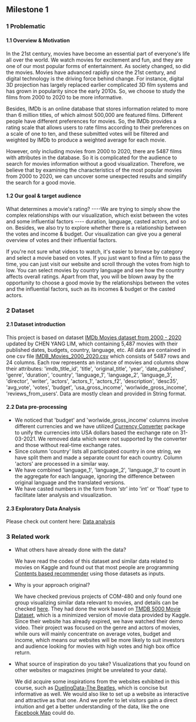 ## Milestone 1

### 1 Problematic

#### 1.1 Overview & Motivation

In the 21st century, movies have become an essential part of everyone's life all over the world. We watch movies for excitement and fun, and they are one of our most popular forms of entertainment. As society changed, so did the movies. Movies have advanced rapidly since the 21st century, and digital technology is the driving force behind change. For instance, digital 3D projection has largely replaced earlier complicated 3D film systems and has grown in popularity since the early 2010s. So, we choose to study the films from 2000 to 2020 to be more informative.

Besides, IMDb is an online database that stores information related to more than 6 million titles, of which almost 500,000 are featured films. Different people have different preferences for movies. So, the IMDb provides a rating scale that allows users to rate films according to their preferences on a scale of one to ten, and these submitted votes will be filtered and weighted by IMDb to produce a weighted average for each movie. 

However, only including movies from 2000 to 2020, there are 5487 films with attributes in the database. So it is complicated for the audience to search for movies information without a good visualization. Therefore, we believe that by examining the characteristics of the most popular movies from 2000 to 2020, we can uncover some unexpected results and simplify the search for a good movie.


#### 1.2 Our goal & target audience

What determines a movie's rating? ----We are trying to simply show the complex relationships with our visualization, which exist between the votes and some influential factors ---- duration, language, casted actors, and so on. Besides, we also try to explore whether there is a relationship between the votes and income & budget. Our visualization can give you a general overview of votes and their influential factors.

If you're not sure what videos to watch, it's easier to browse by category and select a movie based on votes. If you just want to find a film to pass the time, you can just visit our website and scroll through the votes from high to low.
You can select movies by country language and see how the country affects overall ratings. Apart from that, you will be blown away by the opportunity to choose a good movie by the relationships between the votes and the influential factors, such as its incomes & budget or the casted actors.




### 2 Dataset

#### 2.1 Dataset introduction

This project is based on dataset [IMDb Movies dataset from 2000 - 2020](https://www.kaggle.com/datasets/chenyanglim/imdb-v2/code) updated by CHEN YANG LIM, which containing 5,487 movies with their published dates, budgets, country, language, etc. All data are contained in one csv file [IMDB_Movies_2000_2020.csv](https://github.com/com-480-data-visualization/datavis-project-2022-bcd/blob/main/IMDB_Movies_2000_2020.csv) which consists of 5487 rows and  24 columns. Each row represents an instance of movies and columns show their attributes: 'imdb_title_id', 'title', 'original_title', 'year', 'date_published', 'genre', 'duration', 'country', 'language_1', 'language_2', 'language_3', 'director', 'writer', 'actors', 'actors_1', 'actors_f2', 'description', 'desc35', 'avg_vote', 'votes', 'budget', 'usa_gross_income', 'worlwide_gross_income', 'reviews_from_users'. Data are mostly clean and provided in String format. 

#### 2.2 Data pre-processing

* We noticed that 'budget' and  'worlwide_gross_income' columns involve different currencies and we have utilized [Currency Converter](https://pypi.org/project/CurrencyConverter/) package to unify the currencies into USA dollars based the exchange rate on 31-03-2021. We removed data which were not supported by the converter and those without real-time exchange rates.
* Since column 'country' lists all participated country in one string, we have split them and made a separate count for each country. Column 'actors' are processed in a similar way.
* We have combined 'language_1', 'language_2', 'language_3' to count in the aggregate for each language, ignoring the difference between original language and the translated versions.
* We have casted numbers in the form from 'str' into 'int' or 'float' type to facilitate later analysis and visualization. 

#### 2.3 Exploratory Data Analysis

Please check out content here: [Data analysis](https://github.com/com-480-data-visualization/datavis-project-2022-bcd/blob/main/Data_Visualization_M1.ipynb)




### 3 Related work

* What others have already done with the data?

  We have read the codes of this dataset and similar data related to movies on Kaggle and found out that most people are programming [Contents based recommender](https://www.kaggle.com/code/chenyanglim/content-based-recommender) using those datasets as inputs. 

* Why is your approach original?

  We have checked previous projects of COM-480 and only found one group visualizing similar data relevant to movies,  and details can be checked [here](). They had done the work based on [TMDB 5000 Movie Dataset](https://www.kaggle.com/datasets/tmdb/tmdb-movie-metadata), which is a minimized version of movie data provided by Kaggle. Since their website has already expired, we have watched their demo video. Their project was  focused on the genre and actors of movies, while ours will mainly concentrate on average votes, budget and income, which means our websites will be more likely to suit investors and audience looking for movies with high votes and high box office return. 

* What source of inspiration do you take? Visualizations that you found on other websites or magazines (might be unrelated to your data).

  We did acquire some inspirations from the websites exhibited in this course, such as [DuelingData-The Beatles](http://duelingdata.blogspot.com/2016/01/the-beatles.html), which is concise but informative as well. We would also like to set up a website as interactive and attractive as that one. And we prefer to let visitors gain a direct intuition and get a better understanding of the data, like the one [Facebook Map](https://www.facebook.com/notes/10158791468612200/) could do. 
